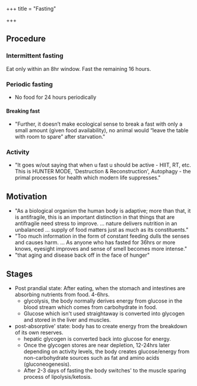 +++
title = "Fasting"

+++

## Procedure
### Intermittent fasting
Eat only within an 8hr window. Fast the remaining 16 hours.

### Periodic fasting
- No food for 24 hours periodically

#### Breaking fast
- "Further, it doesn’t make ecological sense to break a fast with only a small amount (given food availability), no animal would “leave the table with room to spare” after starvation." 

### Activity
- "It goes w/out saying that when u fast u should be active - HIIT, RT, etc. This is HUNTER MODE, 'Destruction & Reconstruction', Autophagy - the primal processes for health which modern life suppresses."

## Motivation
- "As a biological organism the human body is adaptive; more than that, it is antifragile, this is an important distinction in that things that are antifragile need stress to improve. ... nature delivers nutrition in an unbalanced ... supply of food matters just as much as its constituents."
- "Too much information in the form of constant feeding dulls the senses and causes harm. ... As anyone who has fasted for 36hrs or more knows, eyesight improves and sense of smell becomes more intense."
- "that aging and disease back off in the face of hunger"

## Stages
- Post prandial state: After eating, when the stomach and intestines are absorbing nutrients from food. 4-6hrs.
  - glycolysis, the body normally derives energy from glucose in the blood stream which comes from carbohydrate in food.
  - Glucose which isn't used straightaway is converted into glycogen and stored in the liver and muscles.
- post-absorptive' state: body has to create energy from the breakdown of its own reserves. 
  - hepatic glycogen is converted back into glucose for energy. 
  - Once the glycogen stores are near depletion, 12-24hrs later depending on activity levels, the body creates glucose/energy from non-carbohydrate sources such as fat and amino acids (gluconeogenesis). 
  - After 2-3 days of fasting the body switches' to the muscle sparing process of lipolysis/ketosis.
